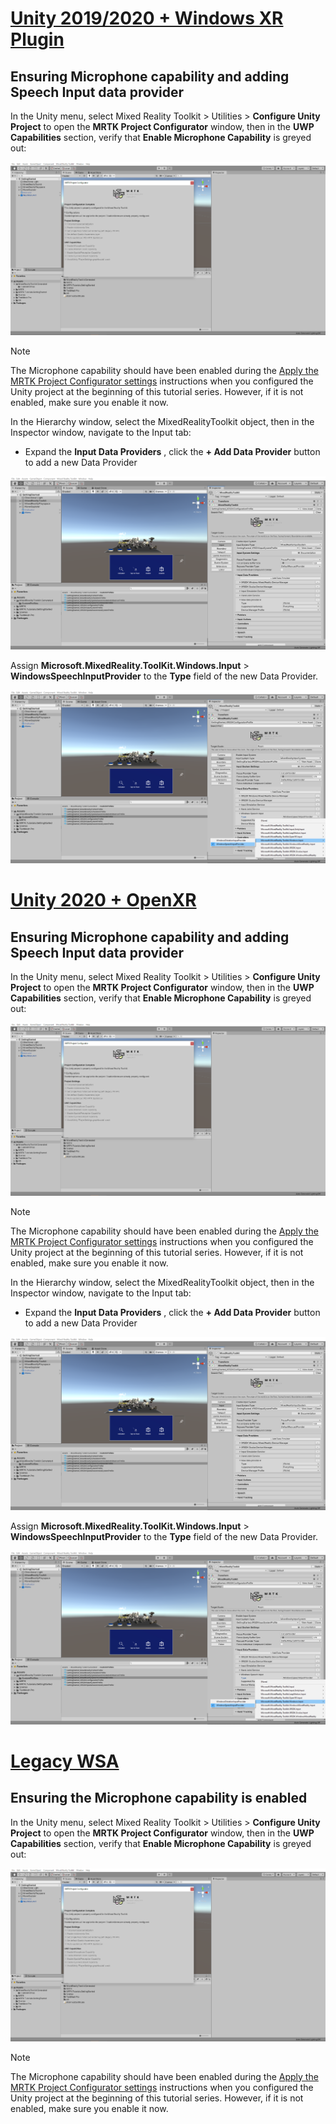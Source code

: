 # [Unity 2019/2020 + Windows XR Plugin](#tab/winxr)

## Ensuring Microphone capability and adding Speech Input data provider

In the Unity menu, select Mixed Reality Toolkit > Utilities > **Configure Unity Project** to open the **MRTK Project Configurator** window, then in the **UWP Capabilities** section, verify that **Enable Microphone Capability** is greyed out:

![Enable microphone capability](../images/mr-learning-base/base-09-section1-step1-1.png)

> [!NOTE]
> The Microphone capability should have been enabled during the [Apply the MRTK Project Configurator settings](../mr-learning-base-02.md#configuring-the-unity-project) instructions when you configured the Unity project at the beginning of this tutorial series. However, if it is not enabled, make sure you enable it now.

In the Hierarchy window, select the MixedRealityToolkit object, then in the Inspector window, navigate to the Input tab:

* Expand the **Input Data Providers** , click the **+ Add Data Provider** button to add a new Data Provider

![Adding new speech commands](../images/mr-learning-base/base-09-section1-step1-2.png)

Assign **Microsoft.MixedReality.ToolKit.Windows.Input** > **WindowsSpeechInputProvider** to the **Type** field of the new Data Provider.

![Adding new speech commands](../images/mr-learning-base/base-09-section1-step1-3.png)

# [Unity 2020 + OpenXR](#tab/openxr)

## Ensuring Microphone capability and adding Speech Input data provider

In the Unity menu, select Mixed Reality Toolkit > Utilities > **Configure Unity Project** to open the **MRTK Project Configurator** window, then in the **UWP Capabilities** section, verify that **Enable Microphone Capability** is greyed out:

![Enable microphone capability](../images/mr-learning-base/base-09-section1-step1-1.png)

> [!NOTE]
> The Microphone capability should have been enabled during the [Apply the MRTK Project Configurator settings](../mr-learning-base-02.md#configuring-the-unity-project) instructions when you configured the Unity project at the beginning of this tutorial series. However, if it is not enabled, make sure you enable it now.

In the Hierarchy window, select the MixedRealityToolkit object, then in the Inspector window, navigate to the Input tab:

* Expand the **Input Data Providers** , click the **+ Add Data Provider** button to add a new Data Provider

![Adding new speech commands](../images/mr-learning-base/base-09-section1-step1-2.png)

Assign **Microsoft.MixedReality.ToolKit.Windows.Input** > **WindowsSpeechInputProvider** to the **Type** field of the new Data Provider.

![Adding new speech commands](../images/mr-learning-base/base-09-section1-step1-3.png)

# [Legacy WSA](#tab/wsa)

## Ensuring the Microphone capability is enabled

In the Unity menu, select Mixed Reality Toolkit > Utilities > **Configure Unity Project** to open the **MRTK Project Configurator** window, then in the **UWP Capabilities** section, verify that **Enable Microphone Capability** is greyed out:

![Enable microphone capability](../images/mr-learning-base/base-09-section1-step1-1.png)

> [!NOTE]
> The Microphone capability should have been enabled during the [Apply the MRTK Project Configurator settings](../mr-learning-base-02.md#creating-the-scene-and-configuring-mrtk) instructions when you configured the Unity project at the beginning of this tutorial series. However, if it is not enabled, make sure you enable it now.

